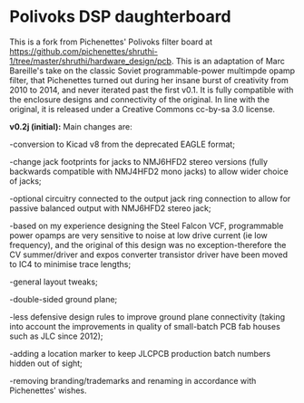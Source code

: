 # Polivoks DSP daughterboard

This is a fork from Pichenettes' Polivoks filter board at https://github.com/pichenettes/shruthi-1/tree/master/shruthi/hardware_design/pcb. This is an adaptation of Marc Bareille's take on the classic Soviet programmable-power multimpde opamp filter, that Pichenettes turned out during her insane burst of creativity from 2010 to 2014, and never iterated past the first v0.1. It is fully compatible with the enclosure designs and connectivity of the original. In line with the original, it is released under a Creative Commons cc-by-sa 3.0 license. 


<b>v0.2j (initial):</b> Main changes are: 

-conversion to Kicad v8 from the deprecated EAGLE format;

-change jack footprints for jacks to NMJ6HFD2 stereo versions (fully backwards compatible with NMJ4HFD2 mono jacks) to allow wider choice of jacks;

-optional circuitry connected to the output jack ring connection to allow for passive balanced output with NMJ6HFD2 stereo jack; 

-based on my experience designing the Steel Falcon VCF, programmable power opamps are very sensitive to noise at low drive current (ie low frequency), and the original of this design was no exception-therefore the CV summer/driver and expos converter transistor driver have been moved to IC4 to minimise trace lengths; 

-general layout tweaks;

-double-sided ground plane;

-less defensive design rules to improve ground plane connectivity (taking into account the improvements in quality of small-batch PCB fab houses such as JLC since 2012);

-adding a location marker to keep JLCPCB production batch numbers hidden out of sight;

-removing branding/trademarks and renaming in accordance with Pichenettes' wishes.

